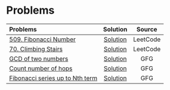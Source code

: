 # Problems
| Problems                                                                                                                                                                           |                                                              Solution                                                               |    Source    |
| :--------------------------------------------------------------------------------------------------------------------------------------------------------------------------------- | :---------------------------------------------------------------------------------------------------------------------------------: | :----------: |
| [509. Fibonacci Number](https://leetcode.com/problems/fibonacci-number/description/) | [Solution](https://github.com/ArhanBytes/Rohit-Negi-CPP-DSA-Course/blob/main/Lectures/Lecture_054/Lecture_Code/509.cpp) |     LeetCode      |
| [70. Climbing Stairs](https://leetcode.com/problems/climbing-stairs/description/) | [Solution](https://github.com/ArhanBytes/Rohit-Negi-CPP-DSA-Course/blob/main/Lectures/Lecture_054/Lecture_Code/70.cpp) |     LeetCode      |
| [GCD of two numbers](https://practice.geeksforgeeks.org/problems/gcd-of-two-numbers3459/1?utm_source=geeksforgeeks&utm_medium=article_practice_tab&utm_campaign=article_practice_tab) | [Solution](https://github.com/ArhanBytes/Rohit-Negi-CPP-DSA-Course/blob/main/Lectures/Lecture_054/Lecture_Code/gcd_of_two_nos.cpp) |     GFG      |
| [Count number of hops](https://practice.geeksforgeeks.org/problems/count-number-of-hops-1587115620/1?utm_source=geeksforgeeks&utm_medium=ml_article_practice_tab&utm_campaign=article_practice_tab) | [Solution](https://github.com/ArhanBytes/Rohit-Negi-CPP-DSA-Course/blob/main/Lectures/Lecture_054/Homework/count_number_of_hops.cpp) |     GFG      |
| [Fibonacci series up to Nth term](https://practice.geeksforgeeks.org/problems/fibonacci-series-up-to-nth-term/1?utm_source=geeksforgeeks&utm_medium=ml_article_practice_tab&utm_campaign=article_practice_tab) | [Solution](https://github.com/ArhanBytes/Rohit-Negi-CPP-DSA-Course/blob/main/Lectures/Lecture_054/Homework/fibonacci_series.cpp) |     GFG      |